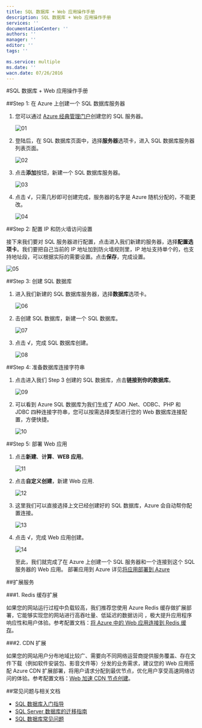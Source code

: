 ```yaml
---
title: SQL 数据库 + Web 应用操作手册
description: SQL 数据库 + Web 应用操作手册
services: ''
documentationCenter: ''
authors: ''
manager: ''
editor: ''
tags: ''

ms.service: multiple
ms.date: ''
wacn.date: 07/26/2016
---
```


#SQL 数据库 + Web 应用操作手册

##Step 1: 在 Azure 上创建一个 SQL 数据库服务器

1. 您可以通过 [Azure 经典管理门户](https://manage.windowsazure.cn/)创建您的 SQL 服务器。

    ![01](./media/azure-web-apps-sqlserver/01.png)

2. 登陆后，在 SQL 数据库页面中，选择**服务器**选项卡，进入 SQL 数据库服务器列表页面。

    ![02](./media/azure-web-apps-sqlserver/02.png)

3. 点击**添加**按钮，新建一个 SQL 数据库服务器。

    ![03](./media/azure-web-apps-sqlserver/03.png)

4. 点击 √，只需几秒即可创建完成，服务器的名字是 Azure 随机分配的，不能更改。

    ![04](./media/azure-web-apps-sqlserver/04.png)

##Step 2: 配置 IP 和防火墙访问设置

接下来我们要对 SQL 服务器进行配置，点击进入我们新建的服务器，选择**配置选项卡**。我们要把自己当前的 IP 地址加到防火墙规则里，IP 地址支持单个的，也支持地址段，可以根据实际的需要设置。点击**保存**，完成设置。

![05](./media/azure-web-apps-sqlserver/05.png)

##Step 3: 创建 SQL 数据库

1. 进入我们新建的 SQL 数据库服务器，选择**数据库**选项卡。

    ![06](./media/azure-web-apps-sqlserver/06.png)

2. 击创建 SQL 数据库，新建一个 SQL 数据库。

    ![07](./media/azure-web-apps-sqlserver/07.png)

3. 点击 √，完成 SQL 数据库创建。

    ![08](./media/azure-web-apps-sqlserver/08.png)

##Step 4: 准备数据库连接字符串

1. 点击进入我们 Step 3 创建的 SQL 数据库，点击**链接到你的数据库**。

    ![09](./media/azure-web-apps-sqlserver/09.png)

2. 可以看到 Azure SQL 数据库为我们生成了 ADO .Net、ODBC、PHP 和 JDBC 四种连接字符串，您可以按需选择类型进行您的 Web 数据库连接配置，方便快捷。

    ![10](./media/azure-web-apps-sqlserver/10.png)

##Step 5: 部署 Web 应用

1. 点击**新建**、**计算**、**WEB 应用**。

    ![11](./media/azure-web-apps-sqlserver/11.png)

2. 点击**自定义创建**，新建 Web 应用. 

    ![12](./media/azure-web-apps-sqlserver/12.png)

3. 这里我们可以直接选择上文已经创建好的 SQL 数据库，Azure 会自动帮你配置连接。

    ![13](./media/azure-web-apps-sqlserver/13.png)

4. 点击 √，完成 Web 应用创建。

    ![14](./media/azure-web-apps-sqlserver/14.png)

    至此，我们就完成了在 Azure 上创建一个 SQL 服务器和一个连接到这个 SQL 服务器的 Web 应用。 部署应用到 Azure 详见[将应用部署到  Azure](./app-service-web/web-sites-deploy.md)

##扩展服务 

###1. Redis 缓存扩展

如果您的网站运行过程中负载较高，我们推荐您使用 Azure Redis 缓存做扩展部署，它能够实现您的网站进行高吞吐量、低延迟的数据访问 ，极大提升应用程序响应性和用户体验。参考配置文档：[将 Azure 中的 Web 应用连接到 Redis 缓存](./app-service-web/web-sites-connect-to-redis-using-memcache-protocol.md)。

###2. CDN 扩展

如果您的网站用户分布地域比较广、需要向不同网络运营商提供服务覆盖、存在文件下载（例如软件安装包、影音文件等）分发的业务需求，建议您的 Web 应用搭配 Azure CDN 扩展部署，将用户请求分配到最优节点，优化用户享受高速网络访问的体验。参考配置文档：[Web 加速 CDN 节点创建](./cdn/cdn-how-to-create-Web-CDN-endpoint.md)。

##常见问题与相关文档

* [SQL 数据库入门指导](./sql-database/sql-database-get-started.md)
* [SQL Server 数据库的迁移指南](./sql-database/sql-database-cloud-migrate.md)
* [SQL 数据库常见问题](./sql-database/sql-database-faq.md)